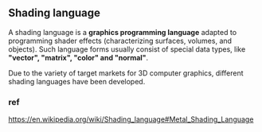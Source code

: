 ## Shading language

A shading language is a **graphics programming language** adapted to programming shader effects (characterizing surfaces, volumes, and objects). Such language forms usually consist of special data types, like **"vector", "matrix", "color" and "normal"**.

Due to the variety of target markets for 3D computer graphics, different shading languages have been developed.


### ref 
https://en.wikipedia.org/wiki/Shading_language#Metal_Shading_Language


